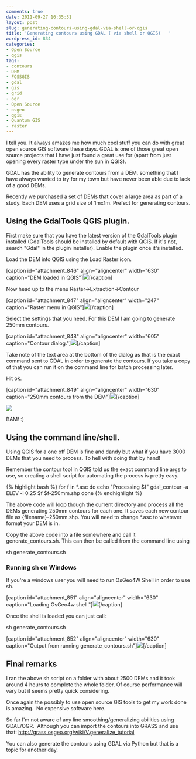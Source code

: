 ```yaml
---
comments: true
date: 2011-09-27 16:35:31
layout: post
slug: generating-contours-using-gdal-via-shell-or-qgis
title: 'Generating contours using GDAL ( via shell or QGIS)   '
wordpress_id: 834
categories:
- Open Source
- qgis
tags:
- contours
- DEM
- FOSSGIS
- gdal
- gis
- grid
- ogr
- Open Source
- osgeo
- qgis
- Quantum GIS
- raster
---
```


I tell you. It always amazes me how much cool stuff you can do with great open source GIS software these days. GDAL is one of those great open source projects that I have just found a great use for (apart from just opening every raster type under the sun in QGIS).

GDAL has the ability to generate contours from a DEM, something that I have always wanted to try for my town but have never been able due to lack of a good DEMs.

Recently we purchased a set of DEMs that cover a large area as part of a study. Each DEM uses a grid size of 1mx1m. Prefect for generating contours.


## Using the GdalTools QGIS plugin.


First make sure that you have the latest version of the GdalTools plugin installed (GdalTools should be installed by default with QGIS. If it's not, search "Gdal" in the plugin installer). Enable the plugin once it's installed.

Load the DEM into QGIS using the Load Raster icon.

[caption id="attachment_846" align="aligncenter" width="630" caption="DEM loaded in QGIS"][![](http://woostuff.files.wordpress.com/2011/09/loaddem.png)](http://woostuff.files.wordpress.com/2011/09/loaddem.png)[/caption]

Now head up to the menu Raster->Extraction->Contour

[caption id="attachment_847" align="aligncenter" width="247" caption="Raster menu in QGIS"][![](http://woostuff.files.wordpress.com/2011/09/rastermenu.png)](http://woostuff.files.wordpress.com/2011/09/rastermenu.png)[/caption]

Select the settings that you need. For this DEM I am going to generate 250mm contours.

[caption id="attachment_848" align="aligncenter" width="605" caption="Contour dialog."][![](http://woostuff.files.wordpress.com/2011/09/contour.png)](http://woostuff.files.wordpress.com/2011/09/contour.png)[/caption]

Take note of the text area at the bottom of the dialog as that is the exact command sent to GDAL in order to generate the contours. If you take a copy of that you can run it on the command line for batch processing later.

Hit ok.

[caption id="attachment_849" align="aligncenter" width="630" caption="250mm contours from the DEM"][![](http://woostuff.files.wordpress.com/2011/09/250mm.png)](http://woostuff.files.wordpress.com/2011/09/250mm.png)[/caption]

[![](http://woostuff.files.wordpress.com/2011/09/zoomed.png)](http://woostuff.files.wordpress.com/2011/09/zoomed.png)

BAM! :)


## Using the command line/shell.


Using QGIS for a one off DEM is fine and dandy but what if you have 3000 DEMs that you need to process. To hell with doing that by hand!

Remember the contour tool in QGIS told us the exact command line args to use, so creating a shell script for automating the process is pretty easy.

{% highlight bash %}
for f in *.asc
do
  echo "Processing $f"
 gdal_contour -a ELEV -i 0.25 $f $f-250mm.shp
done
{% endhighlight %}

The above code will loop though the current directory and process all the DEMs generating 250mm contours for each one. It saves each new contour file as {filename}-250mm.shp. You will need to change *.asc to whatever format your DEM is in.

Copy the above code into a file somewhere and call it generate_contours.sh. This can then be called from the command line using

sh generate_contours.sh


### Running sh on Windows


If you're a windows user you will need to run OsGeo4W Shell in order to use sh.

[caption id="attachment_851" align="aligncenter" width="630" caption="Loading OsGeo4w shell."][![](http://woostuff.files.wordpress.com/2011/09/osgeoshell.png)](http://woostuff.files.wordpress.com/2011/09/osgeoshell.png)[/caption]

Once the shell is loaded you can just call:

sh generate_contours.sh

[caption id="attachment_852" align="aligncenter" width="630" caption="Output from running generate_contours.sh"][![](http://woostuff.files.wordpress.com/2011/09/osgeoshell2.png)](http://woostuff.files.wordpress.com/2011/09/osgeoshell2.png)[/caption]


## Final remarks


I ran the above sh script on a folder with about 2500 DEMs and it took around 4 hours to complete the whole folder. Of course performance will vary but it seems pretty quick considering.

Once again the possibly to use open source GIS tools to get my work done is amazing.  No expensive software here.

So far I'm not aware of any line smoothing/generalizing abilities using GDAL/OGR.  Although you can import the contours into GRASS and use that: [http://grass.osgeo.org/wiki/V.generalize_tutorial
](http://grass.osgeo.org/wiki/V.generalize_tutorial)

You can also generate the contours using GDAL via Python but that is a topic for another day.
